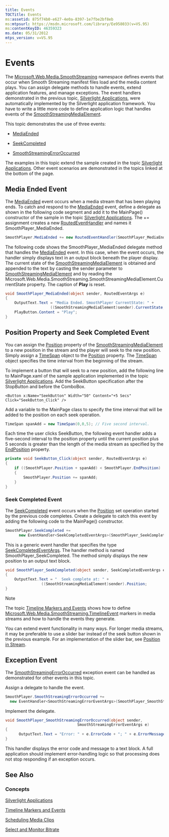 ```yaml
---
title: Events
TOCTitle: Events
ms:assetid: 875f74b0-e627-4e0a-8397-1e7fbe2bf8eb
ms:mtpsurl: https://msdn.microsoft.com/library/Ee958033(v=VS.95)
ms:contentKeyID: 46359323
ms.date: 05/31/2012
mtps_version: v=VS.95
---
```


# Events

The [Microsoft.Web.Media.SmoothStreaming](microsoft-web-media-smoothstreaming-namespace_1.md) namespace defines events that occur when Smooth Streaming manifest files load and the media content plays. You can assign delegate methods to handle events, extend application features, and manage exceptions. The event handlers demonstrated in the previous topic, [Silverlight Applications](silverlight-applications.md), were automatically implemented by the Silverlight application framework. You have to write a little more code to define application logic that handles events of the [SmoothStreamingMediaElement](smoothstreamingmediaelement-class-microsoft-web-media-smoothstreaming_1.md).

This topic demonstrates the use of three events:

- [MediaEnded](smoothstreamingmediaelement-mediaended-event-microsoft-web-media-smoothstreaming_1.md)

- [SeekCompleted](smoothstreamingmediaelement-seekcompleted-event-microsoft-web-media-smoothstreaming_1.md)

- [SmoothStreamingErrorOccurred](smoothstreamingmediaelement-smoothstreamingerroroccurred-event-microsoft-web-media-smoothstreaming_1.md)

The examples in this topic extend the sample created in the topic [Silverlight Applications](silverlight-applications.md). Other event scenarios are demonstrated in the topics linked at the bottom of the page.

## Media Ended Event

The [MediaEnded](smoothstreamingmediaelement-mediaended-event-microsoft-web-media-smoothstreaming_1.md) event occurs when a media stream that has been playing ends. To catch and respond to the [MediaEnded](smoothstreamingmediaelement-mediaended-event-microsoft-web-media-smoothstreaming_1.md) event, define a delegate as shown in the following code segment and add it to the MainPage() constructor of the sample in the topic [Silverlight Applications](silverlight-applications.md). The += assignment creates a new [RoutedEventHandler](https://msdn.microsoft.com/library/system.windows.routedeventhandler.aspx) and names it SmoothPlayer\_MediaEnded.

```csharp
SmoothPlayer.MediaEnded += new RoutedEventHandler(SmoothPlayer_MediaEnded);
```

The following code shows the SmoothPlayer\_MediaEnded delegate method that handles the [MediaEnded](smoothstreamingmediaelement-mediaended-event-microsoft-web-media-smoothstreaming_1.md) event. In this case, when the event occurs, the handler simply displays text in an output block beneath the player display. The current state of the [SmoothStreamingMediaElement](smoothstreamingmediaelement-class-microsoft-web-media-smoothstreaming_1.md) is obtained and appended to the text by casting the sender parameter to [SmoothStreamingMediaElement](smoothstreamingmediaelement-class-microsoft-web-media-smoothstreaming_1.md) and by reading the Microsoft.Web.Media.SmoothStreaming.SmoothStreamingMediaElement.CurrentState property. The caption of **Play** is reset.

```csharp
void SmoothPlayer_MediaEnded(object sender, RoutedEventArgs e)
{
    OutputText.Text = "Media Ended. SmoothPlayer CurrentState: " +
                    ((SmoothStreamingMediaElement)sender).CurrentState;
    PlayButton.Content = "Play";
}
```

## Position Property and Seek Completed Event

You can assign the [Position](smoothstreamingmediaelement-position-property-microsoft-web-media-smoothstreaming_1.md) property of the [SmoothStreamingMediaElement](smoothstreamingmediaelement-class-microsoft-web-media-smoothstreaming_1.md) to a new position in the stream and the player will seek to the new position. Simply assign a [TimeSpan](https://msdn.microsoft.com/library/269ew577\(v=vs.95\)) object to the [Position](smoothstreamingmediaelement-position-property-microsoft-web-media-smoothstreaming_1.md) property. The [TimeSpan](https://msdn.microsoft.com/library/269ew577\(v=vs.95\)) object specifies the time interval from the beginning of the stream.

To implement a button that will seek to a new position, add the following line to MainPage.xaml of the sample application implemented in the topic [Silverlight Applications](silverlight-applications.md). Add the SeekButton specification after the StopButton and before the ComboBox.

```xaml 
<Button x:Name="SeekButton" Width="50" Content="+5 Secs" Click="SeekButton_Click" />
```

Add a variable to the MainPage class to specify the time interval that will be added to the position on each seek operation.

``` csharp
TimeSpan spanAdd = new TimeSpan(0,0,5); // Five second interval.
```

Each time the user clicks SeekButton, the following event handler adds a five-second interval to the position property until the current position plus 5 seconds is greater than the length of the media stream as specified by the [EndPosition](smoothstreamingmediaelement-endposition-property-microsoft-web-media-smoothstreaming_1.md) property.

```csharp
private void SeekButton_Click(object sender, RoutedEventArgs e)
{
    if ((SmoothPlayer.Position + spanAdd) < SmoothPlayer.EndPosition)
    {
        SmoothPlayer.Position += spanAdd;
    }
}
```

### Seek Completed Event

The [SeekCompleted](smoothstreamingmediaelement-seekcompleted-event-microsoft-web-media-smoothstreaming_1.md) event occurs when the [Position](smoothstreamingmediaelement-position-property-microsoft-web-media-smoothstreaming_1.md) set operation started by the previous code completes. Create a delegate to catch this event by adding the following code to the MainPage() constructor.

``` csharp
SmoothPlayer.SeekCompleted +=
      new EventHandler<SeekCompletedEventArgs>(SmoothPlayer_SeekCompleted);
```

This is a generic event handler that specifies the type [SeekCompletedEventArgs](seekcompletedeventargs-class-microsoft-web-media-smoothstreaming_1.md). The handler method is named SmoothPlayer\_SeekCompleted. The method simply displays the new position to an output text block.

```csharp
void SmoothPlayer_SeekCompleted(object sender, SeekCompletedEventArgs e)
{
    OutputText.Text = "  Seek complete at: " +
                ((SmoothStreamingMediaElement)sender).Position;
}
```

> [!NOTE]  
> The topic [Timeline Markers and Events](timeline-markers-and-events.md) shows how to define [Microsoft.Web.Media.SmoothStreaming.TimelineEvent](https://msdn.microsoft.com/library/ee532619(v=vs.95)) markers in media streams and how to handle the events they generate.

You can extend event functionality in many ways. For longer media streams, it may be preferable to use a slider bar instead of the seek button shown in the previous example. For an implementation of the slider bar, see [Position in Stream](position-in-stream.md).

## Exception Event

The [SmoothStreamingErrorOccurred](smoothstreamingmediaelement-smoothstreamingerroroccurred-event-microsoft-web-media-smoothstreaming_1.md) exception event can be handled as demonstrated for other events in this topic.

Assign a delegate to handle the event.

```csharp
SmoothPlayer.SmoothStreamingErrorOccurred +=
  new EventHandler<SmoothStreamingErrorEventArgs>(SmoothPlayer_SmoothStreamingErrorOccurred);
```

Implement the delegate.

```csharp
void SmoothPlayer_SmoothStreamingErrorOccurred(object sender, 
                                SmoothStreamingErrorEventArgs e)
{
      OutputText.Text = "Error: " + e.ErrorCode + "; " + e.ErrorMessage;
}
```

This handler displays the error code and message to a text block. A full application should implement error-handling logic so that processing does not stop responding if an exception occurs.

## See Also

### Concepts

[Silverlight Applications](silverlight-applications.md)

[Timeline Markers and Events](timeline-markers-and-events.md)

[Scheduling Media Clips](scheduling-media-clips.md)

[Select and Monitor Bitrate](select-and-monitor-bitrate.md)
